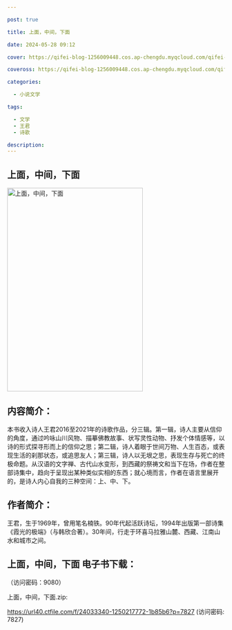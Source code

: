 ```yaml
---

post: true

title: 上面，中间，下面

date: 2024-05-28 09:12

cover: https://qifei-blog-1256009448.cos.ap-chengdu.myqcloud.com/qifei-blog/6606c0cc9f345e8d03851dfa.jpg

coveross: https://qifei-blog-1256009448.cos.ap-chengdu.myqcloud.com/qifei-blog/6606c0cc9f345e8d03851dfa.jpg

categories:

  - 小说文学

tags:

  - 文学
  - 王君
  - 诗歌

description:
---
```


## 上面，中间，下面
<img alt="上面，中间，下面 " class="aligncenter loaded" data-was-processed="true" decoding="async" fetchpriority="high" height="471" src="https://qifei-blog-1256009448.cos.ap-chengdu.myqcloud.com/qifei-blog/6606c0cc9f345e8d03851dfa.jpg " style="cursor: zoom-in;" width="314"/>

## 内容简介：

本书收入诗人王君2016至2021年的诗歌作品，分三辑。第一辑，诗人主要从信仰的角度，通过吟咏山川风物、描摹佛教故事、状写灵性动物、抒发个体情感等，以诗的形式探寻形而上的信仰之思；第二辑，诗人着眼于世间万物、人生百态，或表现生活的刹那状态，或追思友人；第三辑，诗人以无垠之思，表现生存与死亡的终极命题。从汉语的文字禅、古代山水变形，到西藏的祭祷文和当下在场，作者在整部诗集中，趋向于呈现出某种类似实相的东西；就心境而言，作者在语言里展开的，是诗人内心自我的三种空间：上、中、下。

## 作者简介：

王君，生于1969年，曾用笔名楠铁。90年代起活跃诗坛，1994年出版第一部诗集《霞光的极端》（与韩欣合著）。30年间，行走于环喜马拉雅山麓、西藏、江南山水和城市之间。

## 上面，中间，下面 电子书下载：

 （访问密码：9080）

上面，中间，下面.zip: 

https://url40.ctfile.com/f/24033340-1250217772-1b85b6?p=7827 (访问密码: 7827)
